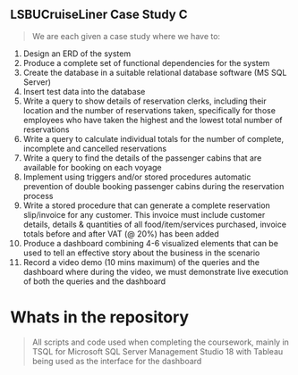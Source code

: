 ## LSBUCruiseLiner Case Study C

> We are each given a case study where we have to:
<ol>
<li>Design an ERD of the system</li>
<li>Produce a complete set of functional dependencies for the system</li>
<li>Create the database in a suitable relational database software (MS SQL Server)</li>
<li>Insert test data into the database</li>
<li>Write a query to show details of reservation clerks, including their location and the number of reservations taken, specifically for those employees who have taken the highest and the lowest total number of reservations</li>
<li>Write a query to calculate individual totals for the number of complete, incomplete and cancelled reservations</li>
<li>Write a query to find the details of the passenger cabins that are available for booking on each voyage</li>
<li>Implement using triggers and/or stored procedures automatic prevention of double booking passenger cabins during the reservation process</li>
<li>Write a stored procedure that can generate a complete reservation slip/invoice for any customer. This invoice must include customer details, details & quantities of all food/item/services purchased, invoice totals before and after VAT (@ 20%) has been added</li>
<li>Produce a dashboard combining 4-6 visualized elements that can be used to tell an effective story about the business in the scenario</li>
<li>Record a video demo (10 mins maximum) of the queries and the dashboard where during the video, we must demonstrate live execution of both the queries and the dashboard</li>
</ol>

# Whats in the repository

> All scripts and code used when completing the coursework, mainly in TSQL for Microsoft SQL Server Management Studio 18 with Tableau being used as the interface for the dashboard
